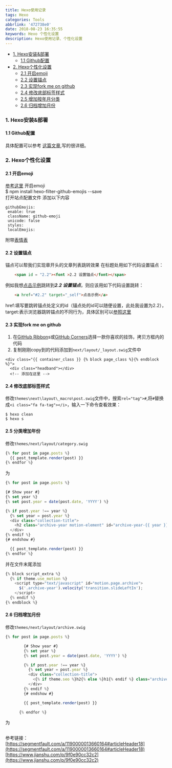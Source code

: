 ```yaml
---
title: Hexo使用记录
tags: Hexo
categories: Tools
abbrlink: '472738e0'
date: 2018-08-23 16:35:55
keywords: Hexo 个性化设置 
description: Hexo使用记录、个性化设置
---
```


- <a href="#1" target="_self">1. Hexo安装&部署</a>
  - <a href="#1.1" target="_self">1.1 Github配置</a>
- <a href="#2" target="_self">2. Hexo个性化设置</a>
    - <a href="#2.1" target="_self">2.1 开启emoji</a>
    - <a href="#2.2" target="_self">2.2 设置锚点</a>
    - <a href="#2.3" target="_self">2.3 实现fork me on github</a>
    - <a href="#2.4" target="_self">2.4 修改底部标签样式</a>
    - <a href="#2.5" target="_self">2.5 增加按年月分类</a>
    - <a href="#2.6" target="_self">2.6 归档增加月份</a>

<!-- more -->
### <span id = "1"><font >1. Hexo安装&部署</font></span>

#### <span id = "1.1"><font >1.1 Github配置</font></span>  
具体配置可以参考 [这篇文章][02a195c0],写的很详细。

### <span id = "2"><font >2. Hexo个性化设置</font></span>
#### <span id = "2.1"><font >2.1 开启emoji</font></span>
[参考这里][9433a787]
  开启emoji  
  $ npm install hexo-filter-github-emojis --save  
 打开站点配置文件 添加以下内容
 ```
 githubEmojis:
  enable: true
  className: github-emoji
  unicode: false
  styles:
  localEmojis: 
 ```
 附带[表情表][aed4a2e5]
#### <span id = "2.2"><font >2.2 设置锚点</font></span>
锚点可以帮我们实现章开头的文章列表跳转效果
在标题处用如下代码设置锚点：

```html
    <span id = "2.2"><font >2.2 设置锚点</font></span>
```
例如我想<a href="#2.2" target="_self">点击示例</a>跳转到***2.2 设置锚点***，则应该用如下代码设置跳转：

```html
    <a href="#2.2" target="_self">点击示例</a>
```
href:填写要跳转锚点处定义的id（锚点处的id可以随便设置，此处我设置为2.2），
target:表示浏览器跳转锚点的不同行为，具体区别可以[参照这里](http://www.w3school.com.cn/tags/att_a_target.asp)   

#### <span id = "2.3"><font >2.3 实现fork me on github</font></span>
1. 在[GitHub Ribbon](https://blog.github.com/2008-12-19-github-ribbons/)s或[GitHub Corners](http://tholman.com/github-corners/)选择一款你喜欢的挂饰，拷贝方框内的代码
2. 复制刚刚copy到的代码添加到`next/layout/_layout.swig`文件中
  ```
  <div class="{{ container_class }} {% block page_class %}{% endblock %}">
    <div class="headband"></div>
    <!-- 添加在这里 -->
  ```

#### <span id = "2.4"><font >2.4 修改底部标签样式</font></span>
修改`themes\next\layout\_macro\post.swig`文件中，搜索`rel="tag">#`,将`#`替换成`<i class="fa fa-tag"></i>`，输入一下命令查看效果：
```
$ hexo clean
$ hexo s
```

#### <span id = "2.5"><font >2.5 分类增加年份</font></span>
修改`themes/next/layout/category.swig`
```js
{% for post in page.posts %}
  {{ post_template.render(post) }}
{% endfor %}
```
为
```js
{% for post in page.posts %}

{# Show year #}
{% set year %}
{% set post.year = date(post.date, 'YYYY') %}

{% if post.year !== year %}
  {% set year = post.year %}
  <div class="collection-title">
    <h2 class="archive-year motion-element" id="archive-year-{{ year }}">{{ year }}</h2>
  </div>
{% endif %}
{# endshow #}

  {{ post_template.render(post) }}
{% endfor %}
```
并在文件末尾添加
```js
{% block script_extra %}
  {% if theme.use_motion %}
    <script type="text/javascript" id="motion.page.archive">
      $('.archive-year').velocity('transition.slideLeftIn');
    </script>
  {% endif %}
{% endblock %}
```

#### <span id = "2.6"><font >2.6 归档增加月份</font></span>
修改`themes/next/layout/archive.swig`
```js
{% for post in page.posts %}

        {# Show year #}
        {% set year %}
        {% set post.year = date(post.date, 'YYYY') %}

        {% if post.year !== year %}
          {% set year = post.year %}
          <div class="collection-title">
            <{% if theme.seo %}h2{% else %}h1{% endif %} class="archive-year" id="archive-year-{{ year }}">{{ year }}</{% if theme.seo %}h2{% else %}h1{% endif %}>
          </div>
        {% endif %}
        {# endshow #}

        {{ post_template.render(post) }}

      {% endfor %}
```
为
```js

```
参考链接：  
[https://segmentfault.com/a/1190000013660164#articleHeader18](https://segmentfault.com/a/1190000013660164#articleHeader18)  
[https://www.jianshu.com/p/9f0e90cc32c2](https://www.jianshu.com/p/9f0e90cc32c2)

  [02a195c0]: https://juejin.im/entry/5a574864f265da3e3c6c1217 "Hexo搭建"
  [aed4a2e5]: https://www.webfx.com/tools/emoji-cheat-sheet/ "emoji表"
  [9433a787]: https://novnan.github.io/Hexo/emojis-for-hexo-next/ "Hexo支持emoji"
  [e931a755]: https://git-scm.com/ "Git下载地址"
  [4872c4f3]: https://nodejs.org/zh-cn/ "Node.js"
  [2f255e98]: https://atom.io/ "Atom"
  [8ce4df2e]: http://sleepym09.com/2018/08/24/Atom%E4%BD%BF%E7%94%A8%E8%AE%B0%E5%BD%95/ "Atom使用记录"

